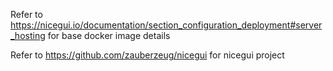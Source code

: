 Refer to https://nicegui.io/documentation/section_configuration_deployment#server_hosting for base docker image details

Refer to https://github.com/zauberzeug/nicegui for nicegui project
